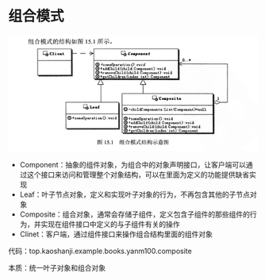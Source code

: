 #   组合模式

![20180725010](images/20180725010.png)


-   Component：抽象的组件对象，为组合中的对象声明接口，让客户端可以通过这个接口来访问和管理整个对象结构，可以在里面为定义的功能提供缺省实现
-   Leaf：叶子节点对象，定义和实现叶子对象的行为，不再包含其他的子节点对象
-   Composite：组合对象，通常会存储子组件，定义包含子组件的那些组件的行为，并实现在组件接口中定义的与子组件有关的操作
-   Clinet：客户端，通过组件接口来操作组合结构里面的组件对象

代码：top.kaoshanji.example.books.yanm100.composite

本质：统一叶子对象和组合对象



